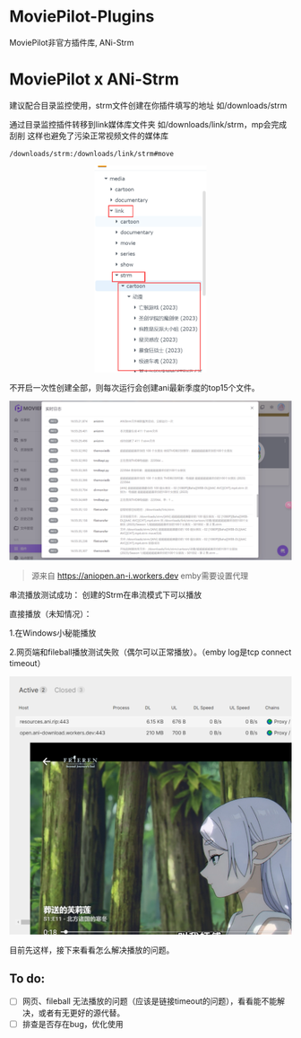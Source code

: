# MoviePilot-Plugins

MoviePilot非官方插件库, ANi-Strm

# MoviePilot x ANi-Strm

建议配合目录监控使用，strm文件创建在你插件填写的地址 如/downloads/strm

通过目录监控插件转移到link媒体库文件夹 如/downloads/link/strm，mp会完成刮削 这样也避免了污染正常视频文件的媒体库

```
/downloads/strm:/downloads/link/strm#move
```

<div align="center">
	<img src="./img/link.png" width="200px">
</div>

不开启一次性创建全部，则每次运行会创建ani最新季度的top15个文件。

<div align="center">
	<img src="./img/pic1.png">
</div>

> 源来自 https://aniopen.an-i.workers.dev emby需要设置代理

串流播放测试成功：
创建的Strm在串流模式下可以播放

直接播放（未知情况）：

1.在Windows小秘能播放

2.网页端和fileball播放测试失败（偶尔可以正常播放）。（emby log是tcp connect timeout）
<div align="center">
	<img src="./img/test.png">
</div>

目前先这样，接下来看看怎么解决播放的问题。

## To do:

- [ ] 网页、fileball 无法播放的问题（应该是链接timeout的问题），看看能不能解决，或者有无更好的源代替。
- [ ] 排查是否存在bug，优化使用